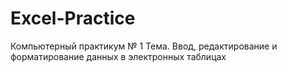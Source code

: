 # Excel-Practice
Компьютерный практикум № 1 Тема. Ввод, редактирование и форматирование данных в электронных таблицах
